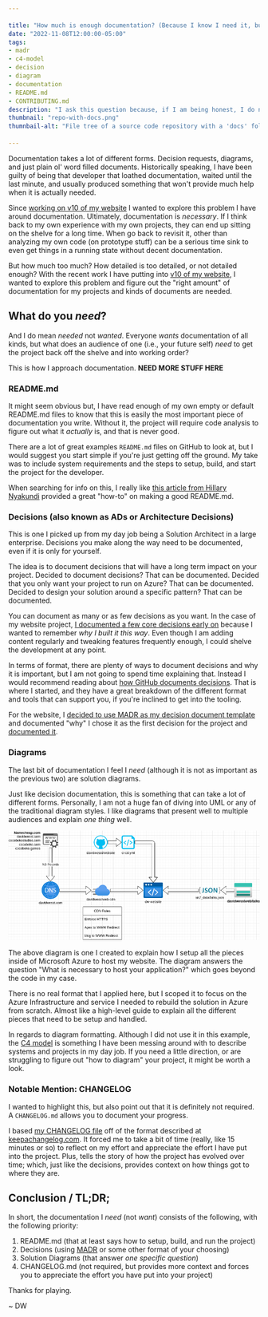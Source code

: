 ```yaml
---

title: "How much is enough documentation? (Because I know I need it, but don't want to make it)"
date: "2022-11-08T12:00:00-05:00"
tags:
- madr
- c4-model
- decision
- diagram
- documentation
- README.md
- CONTRIBUTING.md 
description: "I ask this question because, if I am being honest, I do not like making documentation. Still, documentation can provide the context I forget after putting a project on the shelf, or explains how to fix something in older code I use, but haven't touched in a long time. Clearly it is necessary, but I want to produce as little as possible on it. So how much is 'enough' documentation and what types of documentation do I need to give myself the context I will need in the future?"
thumbnail: "repo-with-docs.png"
thumnbail-alt: "File tree of a source code repository with a 'docs' folder containing a sub-folder entitled 'decisions' with a series of markdown files documenting technical decisions for the project."

---
```


[1]: https://github.com/davidwesst/website/blob/main/CHANGELOG.md
[2]: https://www.freecodecamp.org/news/how-to-write-a-good-readme-file/
[3]: https://github.com/davidwesst/website/tree/main/docs/decisions
[4]: https://adr.github.io
[5]: https://github.com/davidwesst/website/blob/main/docs/decisions/0001-decisions-with-madr.md
[6]: https://c4model.com
[7]: https://github.com/davidwesst/website/blob/main/CHANGELOG.md
[8]: https://keepachangelog.com/en/1.0.0/

Documentation takes a lot of different forms. Decision requests, diagrams, and just plain ol' word filled documents. Historically speaking, I have been guilty of being that developer that loathed documentation, waited until the last minute, and usually produced something that won't provide much help when it is actually needed.

Since [working on v10 of my website][1] I wanted to explore this problem I have around documentation. Ultimately, documentation is _necessary_. If I think back to my own experience with my own projects, they can end up sitting on the shelve for a long time. When go back to revisit it, other than analyzing my own code (on prototype stuff) can be a serious time sink to even get things in a running state without decent documentation.

But how much too much? How detailed is too detailed, or not detailed enough? With the recent work I have putting into [v10 of my website][1], I wanted to explore this problem and figure out the "right amount" of documentation for my projects and kinds of documents are needed.

## What do you _need_?

And I do mean _needed_ not _wanted_. Everyone _wants_ documentation of all kinds, but what does an audience of one (i.e., your future self) _need_ to get the project back off the shelve and into working order?

This is how I approach documentation. **NEED MORE STUFF HERE**

### README.md

It might seem obvious but, I have read enough of my own empty or default README.md files to know that this is easily the most important piece of documentation you write. Without it, the project will require code analysis to figure out what it _actually_ is, and that is never good.

There are a lot of great examples `README.md` files on GitHub to look at, but I would suggest you start simple if you're just getting off the ground. My take was to include system requirements and the steps to setup, build, and start the project for the developer.

When searching for info on this, I really like [this article from Hillary Nyakundi][2] provided a great "how-to" on making a good README.md.

### Decisions (also known as ADs or Architecture Decisions)

This is one I picked up from my day job being a Solution Architect in a large enterprise. Decisions you make along the way need to be documented, even if it is only for yourself.

The idea is to document decisions that will have a long term impact on your project. Decided to document decisions? That can be documented. Decided that you only want your project to run on Azure? That can be documented. Decided to design your solution around a specific pattern? That can be documented.

You can document as many or as few decisions as you want. In the case of my website project, [I documented a few core decisions early on][3] because I wanted to remember _why I built it this way_. Even though I am adding content regularly and tweaking features frequently enough, I could shelve the development at any point.

In terms of format, there are plenty of ways to document decisions and why it is important, but I am not going to spend time explaining that. Instead I would recommend reading about [how GitHub documents decisions][4]. That is where I started, and they have a great breakdown of the different format and tools that can support you, if you're inclined to get into the tooling.

For the website, I [decided to use MADR as my decision document template][5] and documented "why" I chose it as the first decision for the project and [documented it][5].

### Diagrams

The last bit of documentation I feel I _need_ (although it is not as important as the previous two) are solution diagrams.

Just like decision documentation, this is something that can take a lot of different forms. Personally, I am not a huge fan of diving into UML or any of the traditional diagram styles. I like diagrams that present well to multiple audiences and explain _one thing_ well. 

![A solution diagram example from the website project](./website-solution-overview.png)

The above diagram is one I created to explain how I setup all the pieces inside of Microsoft Azure to host my website. The diagram answers the question "What is necessary to host your application?" which goes beyond the code in my case.

There is no real format that I applied here, but I scoped it to focus on the Azure Infrastructure and service I needed to rebuild the solution in Azure from scratch. Almost like a high-level guide to explain all the different pieces that need to be setup and handled.

In regards to diagram formatting. Although I did not use it in this example, the [C4 model][6] is something I have been messing around with to describe systems and projects in my day job. If you need a little direction, or are struggling to figure out "how to diagram" your project, it might be worth a look.

### Notable Mention: CHANGELOG

I wanted to highlight this, but also point out that it is definitely not required. A `CHANGELOG.md` allows you to document your progress.

I based [my CHANGELOG file][7] off of the format described at [keepachangelog.com][8]. It forced me to take a bit of time (really, like 15 minutes or so) to reflect on my effort and appreciate the effort I have put into the project. Plus, tells the story of how the project has evolved over time; which, just like the decisions, provides context on how things got to where they are.

## Conclusion / TL;DR;

In short, the documentation I _need_ (not _want_) consists of the following, with the following priority:

1. README.md (that at least says how to setup, build, and run the project)
2. Decisions (using [MADR][4] or some other format of your choosing)
3. Solution Diagrams (that answer _one specific question_)
4. CHANGELOG.md (not required, but provides more context and forces you to appreciate the effort you have put into your project)

Thanks for playing.

~ DW



